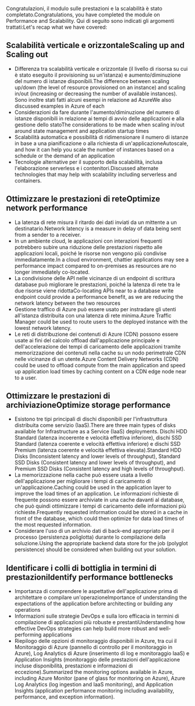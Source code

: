 <span data-ttu-id="2f64f-101">Congratulazioni, il modulo sulle prestazioni e la scalabilità è stato completato.</span><span class="sxs-lookup"><span data-stu-id="2f64f-101">Congratulations, you have completed the module on Performance and Scalability.</span></span> <span data-ttu-id="2f64f-102">Qui di seguito sono indicati gli argomenti trattati:</span><span class="sxs-lookup"><span data-stu-id="2f64f-102">Let's recap what we have covered:</span></span>

## <a name="scaling-up-and-scaling-out"></a><span data-ttu-id="2f64f-103">Scalabilità verticale e orizzontale</span><span class="sxs-lookup"><span data-stu-id="2f64f-103">Scaling up and Scaling out</span></span>

* <span data-ttu-id="2f64f-104">Differenza tra scalabilità verticale e orizzontale (il livello di risorsa su cui è stato eseguito il provisioning su un'istanza) e aumento/diminuzione del numero di istanze disponibili.</span><span class="sxs-lookup"><span data-stu-id="2f64f-104">The difference between scaling up/down (the level of resource provisioned on an instance) and scaling in/out (increasing or decreasing the number of available instances).</span></span> <span data-ttu-id="2f64f-105">Sono inoltre stati fatti alcuni esempi in relazione ad Azure</span><span class="sxs-lookup"><span data-stu-id="2f64f-105">We also discussed examples in Azure of each</span></span>
* <span data-ttu-id="2f64f-106">Considerazioni da fare durante l'aumento/diminuzione del numero di istanze disponibili in relazione ai tempi di avvio delle applicazioni e alla gestione dello stato</span><span class="sxs-lookup"><span data-stu-id="2f64f-106">The considerations to be made when scaling in/out around state management and application startup times</span></span>
* <span data-ttu-id="2f64f-107">Scalabilità automatica e possibilità di ridimensionare il numero di istanze in base a una pianificazione o alla richiesta di un'applicazione</span><span class="sxs-lookup"><span data-stu-id="2f64f-107">Autoscale, and how it can help you scale the number of instances based on a schedule or the demand of an application</span></span>
* <span data-ttu-id="2f64f-108">Tecnologie alternative per il supporto della scalabilità, inclusa l'elaborazione serverless e i contenitori.</span><span class="sxs-lookup"><span data-stu-id="2f64f-108">Discussed alternate technologies that may help with scalability including serverless and containers.</span></span>

## <a name="optimize-network-performance"></a><span data-ttu-id="2f64f-109">Ottimizzare le prestazioni di rete</span><span class="sxs-lookup"><span data-stu-id="2f64f-109">Optimize network performance</span></span>

* <span data-ttu-id="2f64f-110">La latenza di rete misura il ritardo dei dati inviati da un mittente a un destinatario.</span><span class="sxs-lookup"><span data-stu-id="2f64f-110">Network latency is a measure in delay of data being sent from a sender to a receiver.</span></span>
* <span data-ttu-id="2f64f-111">In un ambiente cloud, le applicazioni con interazioni frequenti potrebbero subire una riduzione delle prestazioni rispetto alle applicazioni locali, poiché le risorse non vengono più condivise immediatamente.</span><span class="sxs-lookup"><span data-stu-id="2f64f-111">In a cloud environment, chattier applications may see a performance impact compared to on-premises as resources are no longer immediately co-located.</span></span>
* <span data-ttu-id="2f64f-112">La condivisione delle API nelle vicinanze di un endpoint di scrittura database può migliorare le prestazioni, poiché la latenza di rete tra le due risorse viene ridotta</span><span class="sxs-lookup"><span data-stu-id="2f64f-112">Co-locating APIs near to a database write endpoint could provide a performance benefit, as we are reducing the network latency between the two resources</span></span>
* <span data-ttu-id="2f64f-113">Gestione traffico di Azure può essere usato per instradare gli utenti all'istanza distribuita con una latenza di rete minima.</span><span class="sxs-lookup"><span data-stu-id="2f64f-113">Azure Traffic Manager could be used to route users to the deployed instance with the lowest network latency.</span></span>
* <span data-ttu-id="2f64f-114">Le reti di distribuzione dei contenuti di Azure (CDN) possono essere usate ai fini del calcolo offload dall'applicazione principale e dell'accelerazione dei tempi di caricamento delle applicazioni tramite memorizzazione dei contenuti nella cache su un nodo perimetrale CDN nelle vicinanze di un utente.</span><span class="sxs-lookup"><span data-stu-id="2f64f-114">Azure Content Delivery Networks (CDN) could be used to offload compute from the main application and speed up application load times by caching content on a CDN edge node near to a user.</span></span>

## <a name="optimize-storage-performance"></a><span data-ttu-id="2f64f-115">Ottimizzare le prestazioni di archiviazione</span><span class="sxs-lookup"><span data-stu-id="2f64f-115">Optimize storage performance</span></span>

* <span data-ttu-id="2f64f-116">Esistono tre tipi principali di dischi disponibili per l'infrastruttura distribuita come servizio (IaaS).</span><span class="sxs-lookup"><span data-stu-id="2f64f-116">There are three main types of disks available for Infrastructure as a Service (IaaS) deployments.</span></span> <span data-ttu-id="2f64f-117">Dischi HDD Standard (latenza incoerente e velocità effettiva inferiore), dischi SSD Standard (latenza coerente e velocità effettiva inferiore) e dischi SSD Premium (latenza coerente e velocità effettiva elevata).</span><span class="sxs-lookup"><span data-stu-id="2f64f-117">Standard HDD Disks (Inconsistent latency and lower levels of throughput), Standard SSD Disks (Consistent latency and lower levels of throughput), and Premium SSD Disks (Consistent latency and high levels of throughput).</span></span>
* <span data-ttu-id="2f64f-118">La memorizzazione nella cache può essere usata a livello dell'applicazione per migliorare i tempi di caricamento di un'applicazione.</span><span class="sxs-lookup"><span data-stu-id="2f64f-118">Caching could be used in the application layer to improve the load times of an application.</span></span> <span data-ttu-id="2f64f-119">Le informazioni richieste di frequente possono essere archiviate in una cache davanti al database, che può quindi ottimizzare i tempi di caricamento delle informazioni più richieste.</span><span class="sxs-lookup"><span data-stu-id="2f64f-119">Frequently requested information could be stored in a cache in front of the database, which could then optimize for data load times of the most requested information.</span></span>
* <span data-ttu-id="2f64f-120">Considerare l'uso di un archivio dati di back-end appropriato per il processo (persistenza poliglotta) durante lo compilazione della soluzione.</span><span class="sxs-lookup"><span data-stu-id="2f64f-120">Using the appropriate backend data store for the job (polyglot persistence) should be considered when building out your solution.</span></span>

## <a name="identify-performance-bottlenecks"></a><span data-ttu-id="2f64f-121">Identificare i colli di bottiglia in termini di prestazioni</span><span class="sxs-lookup"><span data-stu-id="2f64f-121">Identify performance bottlenecks</span></span>

* <span data-ttu-id="2f64f-122">Importanza di comprendere le aspettative dell'applicazione prima di architettare o compilare un'operazione</span><span class="sxs-lookup"><span data-stu-id="2f64f-122">Importance of understanding the expectations of the application before architecting or building any operations</span></span>
* <span data-ttu-id="2f64f-123">Informazioni sulle strategie DevOps e sulla loro efficacia in termini di compilazione di applicazioni più robuste e prestanti</span><span class="sxs-lookup"><span data-stu-id="2f64f-123">Understanding how effective DevOps strategies can help build more robust and well-performing applications</span></span>
* <span data-ttu-id="2f64f-124">Riepilogo delle opzioni di monitoraggio disponibili in Azure, tra cui il Monitoraggio di Azure (pannello di controllo per il monitoraggio in Azure), Log Analytics di Azure (inserimento di log e monitoraggio IaaS) e Application Insights (monitoraggio delle prestazioni dell'applicazione incluse disponibilità, prestazioni e informazioni di eccezione).</span><span class="sxs-lookup"><span data-stu-id="2f64f-124">Summarized the monitoring options available in Azure, including Azure Monitor (pane of glass for monitoring on Azure), Azure Log Analytics (log ingestion and IaaS monitoring), and Application Insights (application performance monitoring including availability, performance, and exception information).</span></span>